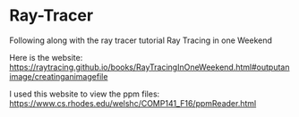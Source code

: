 # Ray-Tracer
Following along with the ray tracer tutorial Ray Tracing in one Weekend

Here is the website: https://raytracing.github.io/books/RayTracingInOneWeekend.html#outputanimage/creatinganimagefile

I used this website to view the ppm files: https://www.cs.rhodes.edu/welshc/COMP141_F16/ppmReader.html
